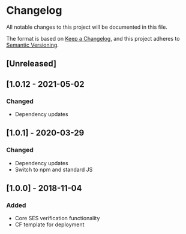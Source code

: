 # Changelog
All notable changes to this project will be documented in this file.

The format is based on [Keep a Changelog](https://keepachangelog.com/en/1.0.0/),
and this project adheres to [Semantic Versioning](https://semver.org/spec/v2.0.0.html).

## [Unreleased]

## [1.0.12 - 2021-05-02
### Changed
- Dependency updates

## [1.0.1] - 2020-03-29
### Changed
- Dependency updates
- Switch to npm and standard JS

## [1.0.0] - 2018-11-04
### Added
- Core SES verification functionality
- CF template for deployment